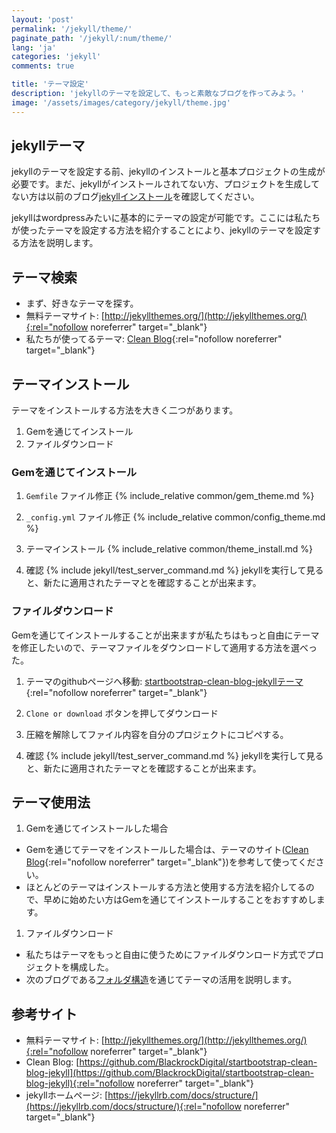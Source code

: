 ```yaml
---
layout: 'post'
permalink: '/jekyll/theme/'
paginate_path: '/jekyll/:num/theme/'
lang: 'ja'
categories: 'jekyll'
comments: true

title: 'テーマ設定'
description: 'jekyllのテーマを設定して、もっと素敵なブログを作ってみよう。'
image: '/assets/images/category/jekyll/theme.jpg'
---
```


## jekyllテーマ
jekyllのテーマを設定する前、jekyllのインストールと基本プロジェクトの生成が必要です。まだ、jekyllがインストールされてない方、プロジェクトを生成してない方は以前のブログ[jekyllインストール]({{site.url}}/{{page.categories}}/installation/)を確認してください。

jekyllはwordpressみたいに基本的にテーマの設定が可能です。ここには私たちが使ったテーマを設定する方法を紹介することにより、jekyllのテーマを設定する方法を説明します。

## テーマ検索
- まず、好きなテーマを探す。
- 無料テーマサイト: [http://jekyllthemes.org/](http://jekyllthemes.org/){:rel="nofollow noreferrer" target="_blank"}
- 私たちが使ってるテーマ: [Clean Blog](http://jekyllthemes.org/themes/clean-blog/){:rel="nofollow noreferrer" target="_blank"}

## テーマインストール
テーマをインストールする方法を大きく二つがあります。
1. Gemを通じてインストール
1. ファイルダウンロード

### Gemを通じてインストール
1. ```Gemfile``` ファイル修正
{% include_relative common/gem_theme.md %}

1. ```_config.yml``` ファイル修正
{% include_relative common/config_theme.md %}

1. テーマインストール
{% include_relative common/theme_install.md %}

1. 確認
{% include jekyll/test_server_command.md %}
jekyllを実行して見ると、新たに適用されたテーマとを確認することが出来ます。

### ファイルダウンロード
Gemを通じてインストールすることが出来ますが私たちはもっと自由にテーマを修正したいので、テーマファイルをダウンロードして適用する方法を選べった。

1. テーマのgithubページへ移動:
[startbootstrap-clean-blog-jekyllテーマ](https://github.com/BlackrockDigital/startbootstrap-clean-blog-jekyll){:rel="nofollow noreferrer" target="_blank"}

1. ```Clone or download``` ボタンを押してダウンロード

1. 圧縮を解除してファイル内容を自分のプロジェクトにコピペする。

1. 確認
{% include jekyll/test_server_command.md %}
jekyllを実行して見ると、新たに適用されたテーマとを確認することが出来ます。

## テーマ使用法
1. Gemを通じてインストールした場合
- Gemを通じてテーマをインストールした場合は、テーマのサイト([Clean Blog](https://github.com/BlackrockDigital/startbootstrap-clean-blog-jekyll#installation--setup){:rel="nofollow noreferrer" target="_blank"})を参考して使ってください。
- ほとんどのテーマはインストールする方法と使用する方法を紹介してるので、早めに始めたい方はGemを通じてインストールすることをおすすめします。

1. ファイルダウンロード
- 私たちはテーマをもっと自由に使うためにファイルダウンロード方式でプロジェクトを構成した。
- 次のブログである[フォルダ構造]({{site.url}}/{{page.categories}}/directory_structure/)を通じてテーマの活用を説明します。

## 参考サイト
- 無料テーマサイト: [http://jekyllthemes.org/](http://jekyllthemes.org/){:rel="nofollow noreferrer" target="_blank"}
- Clean Blog: [https://github.com/BlackrockDigital/startbootstrap-clean-blog-jekyll](https://github.com/BlackrockDigital/startbootstrap-clean-blog-jekyll){:rel="nofollow noreferrer" target="_blank"}
- jekyllホームページ: [https://jekyllrb.com/docs/structure/](https://jekyllrb.com/docs/structure/){:rel="nofollow noreferrer" target="_blank"}